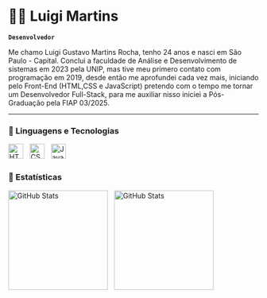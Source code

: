 # 🧑‍💻 Luigi Martins

**`Desenvolvedor`**

Me chamo Luigi Gustavo Martins Rocha, tenho 24 anos e nasci em São Paulo - Capital.
Conclui a faculdade de Análise e Desenvolvimento de sistemas em 2023 pela UNIP, mas tive meu primero contato com programação em 2019, desde então me aprofundei cada vez mais, iniciando pelo Front-End (HTML,CSS e JavaScript) pretendo com o tempo me tornar um Desenvolvedor Full-Stack, para me auxiliar nisso iniciei a Pós-Graduação pela FIAP 03/2025.

---

### 🤖 Linguagens e Tecnologias

<img 
  align="left"
  alt="HTML"
  title="HTML"
  width="30px"
  style="padding-right: 10px"
src="https://cdn.jsdelivr.net/gh/devicons/devicon@latest/icons/html5/html5-original.svg" 
/>
<img
  align="left"
  alt="CSS"
  title="CSS"
  width="30px"
  style="padding-right: 10px"
 src="https://cdn.jsdelivr.net/gh/devicons/devicon@latest/icons/css3/css3-original.svg" />

<img
align="left"
  alt="JavaScript"
  title="JavaScript"
  width="30px"
  style="padding-right: 10px"
src="https://cdn.jsdelivr.net/gh/devicons/devicon@latest/icons/javascript/javascript-original.svg" />

<br>
<br>

### 🤖 Estatísticas

<img
align="left"
  alt="GitHub Stats"
  height="200px"
  style="padding-right: 10px"
src="https://github-readme-stats.vercel.app/api?username=Luigi-Martins&show_icons=true&theme=tokyonight&include_all_commits=true&locale=pt-br" />
<img
align="left"
  alt="GitHub Stats"
  height="200px"
  style="padding-right: 10px"
src="https://github-readme-stats.vercel.app/api/top-langs/?username=Luigi-Martins&theme=tokyonight&layout=compact&custom_title=Tecnologias&langs_count=4" />
